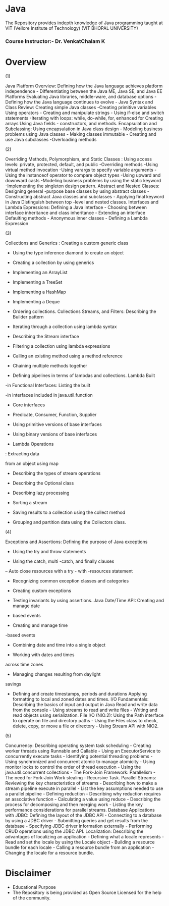 # Java

The Repository provides indepth knowledge of Java programming taught at VIT (Vellore Institute of Technology)
(VIT BHOPAL UNIVERSITY)

### Course Instructor:- Dr. VenkatChalam K

# Overview 



(1)


Java Platform Overview: Defining how the Java language
achieves platform independence - Differentiating between the Java
ME, Java SE, and Java EE Platforms Evaluating Java libraries,
middle-ware, and database options - Defining how the Java language
continues to evolve - Java Syntax and Class Review: Creating
simple Java classes -Creating primitive variables Using operators -
Creating and manipulate strings - Using if-else and switch statements
-Iterating with loops: while, do-while, for, enhanced for Creating
arrays Using Java fields - constructors, and methods. Encapsulation
and Subclassing: Using encapsulation in Java class design -
Modeling business problems using Java classes - Making classes
immutable - Creating and use Java subclasses
-Overloading methods
 
 
 
 (2)


Overriding Methods, Polymorphism, and Static Classes : Using
access levels: private, protected, default, and public
-Overriding methods
-Using virtual method invocation
-Using varargs to specify
variable arguments
-Using the instanceof operator to compare object types
-Using upward and downward casts
-Modeling business
problems by using the static keyword
-Implementing the singleton
design pattern. Abstract and Nested Classes: Designing general
-purpose base classes by using abstract classes -Constructing abstract
Java classes and subclasses - Applying final keyword in Java
Distinguish between top -level and nested classes. Interfaces and
Lambda Expressions: Defining a Java interface - Choosing between
interface inheritance and class inheritance - Extending an interface
Defaulting methods - Anonymous inner classes - Defining a Lambda
Expression



(3)


Collections and Generics : Creating a custom generic class
- Using the type inference diamond to create an object

- Creating a collection by using generics

- Implementing an ArrayList

- Implementing a TreeSet
- Implementing a HashMap

- Implementing a Deque

- Ordering collections. Collections Streams, and Filters: Describing
the Builder pattern

- Iterating through a collection using lambda syntax
- Describing the Stream interface

- Filtering a collection using lambda expressions

- Calling an existing method using a method reference
- Chaining multiple methods together

- Defining pipelines in terms of lambdas and collections. Lambda Built

-in Functional Interfaces: Listing the built

-in interfaces included in java.util.function

- Core interfaces

- Predicate, Consumer, Function, Supplier
- Using primitive versions of base interfaces

- Using binary versions of base interfaces

- Lambda Operations

: Extracting data

from an object using map

- Describing the types of stream operations

- Describing the Optional class

- Describing lazy processing
- Sorting a stream
- Saving results to a collection using the collect method
- Grouping and partition data using the Collectors class.


(4)

Exceptions and Assertions: Defining the purpose of Java
exceptions

- Using the try and throw statements

- Using the catch, multi
-catch, and finally clauses

– Auto close resources with a try - with
-resources statement

- Recognizing common exception classes and categories

- Creating custom exceptions

- Testing invariants by
using assertions. Java Date/Time API: Creating and manage date
- based events

- Creating and manage time

-based events

- Combining date and time into a single object

- Working with dates and times

across time zones

- Managing changes resulting from daylight

savings
- Defining and create timestamps, periods and durations
Applying formatting to local and zoned dates and times. I/O
Fundamentals: Describing the basics of input and output in Java
Read and write data from the console - Using streams to read and
write files - Writing and read objects using serialization. File I/O
(NIO.2): Using the Path interface to operate on file and directory
paths - Using the Files class to check, delete, copy, or move a file or
directory - Using Stream API with NIO2.



(5)


Concurrency: Describing operating system task scheduling -
Creating worker threads using Runnable and Callable - Using an
ExecutorService to concurrently execute tasks - Identifying potential
threading problems - Using synchronized and concurrent atomic to
manage atomicity - Using monitor locks to control the order of
thread execution - Using the java.util.concurrent collections - The
Fork-Join Framework: Parallelism - The need for Fork-Join Work
stealing - Recursive Task. Parallel Streams: Reviewing the key
characteristics of streams - Describing how to make a stream
pipeline execute in parallel - List the key assumptions needed to use
a parallel pipeline - Defining reduction - Describing why reduction
requires an associative function - Calculating a value using reduce -
Describing the process for decomposing and then merging work -
Listing the key performance considerations for parallel streams.
Database Applications with JDBC: Defining the layout of the
JDBC API - Connecting to a database by using a JDBC driver -
Submitting queries and get results from the database - Specifying
JDBC driver information externally - Performing CRUD operations
using the JDBC API. Localization: Describing the advantages of
localizing an application - Defining what a locale represents - Read
and set the locale by using the Locale object - Building a resource
bundle for each locale - Calling a resource bundle from an
application - Changing the locale for a resource bundle.

















# Disclaimer 

* Educational Purpose 
* The Repository is being provided as Open Source Licensed for the help of the community. 

